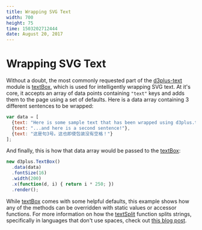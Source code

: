 ```yaml
---
title: Wrapping SVG Text
width: 700
height: 75
time: 1503202712444
date: August 20, 2017
---
```


[width]: 700
[height]: 75


# Wrapping SVG Text

Without a doubt, the most commonly requested part of the [d3plus-text](https://github.com/d3plus/d3plus-text) module is [textBox](http://d3plus.org/docs/#TextBox), which is used for intelligently wrapping SVG text. At it's core, it accepts an array of data points containing `"text"` keys and adds them to the page using a set of defaults. Here is a data array containing 3 different sentences to be wrapped:

```js
var data = [
  {text: "Here is some sample text that has been wrapped using d3plus.textBox."},
  {text: "...and here is a second sentence!"},
  {text: "这是句3号。这也即使包装没有空格！"}
];
```

And finally, this is how that data array would be passed to the [textBox](http://d3plus.org/docs/#TextBox):

```js
new d3plus.TextBox()
  .data(data)
  .fontSize(16)
  .width(200)
  .x(function(d, i) { return i * 250; })
  .render();
```

While [textBox](http://d3plus.org/docs/#TextBox) comes with some helpful defaults, this example shows how any of the methods can be overridden with static values or accessor functions. For more information on how the [textSplit](http://d3plus.org/docs/#textSplit) function splits strings, specifically in languages that don't use spaces, check out [this blog post](https://blog.datawheel.us/english-is-not-chinese-69b43959bb47).
